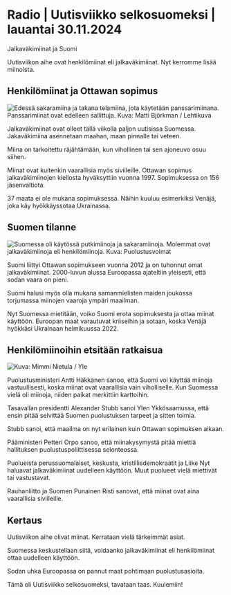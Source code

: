 # Radio \| Uutisviikko selkosuomeksi \| lauantai 30.11.2024

Jalkaväkimiinat ja Suomi

Uutisviikon aihe ovat henkilömiinat eli jalkaväkimiinat. Nyt kerromme lisää miinoista.

## Henkilömiinat ja Ottawan sopimus

![Edessä sakaramiina ja takana telamiina, jota käytetään panssarimiinana. Panssarimiinat ovat edelleen sallittuja. Kuva: Matti Björkman / Lehtikuva](https://images.cdn.yle.fi/image/upload/c_crop,h_1134,w_2016,x_2,y_127/ar_1.7777777777777777,c_fill,g_faces,h_431,w_767/dpr_1.0/q_auto:eco/f_auto/fl_lossy/v1732375945/39-13847796741f535beaf9)

Jalkaväkimiinat ovat olleet tällä viikolla paljon uutisissa Suomessa. Jakaväkimiina asennetaan maahan, maan pinnalle tai veteen.

Miina on tarkoitettu räjähtämään, kun vihollinen tai sen ajoneuvo osuu siihen.

Miinat ovat kuitenkin vaarallisia myös siviileille. Ottawan sopimus jalkaväkimiinojen kiellosta hyväksyttiin vuonna 1997. Sopimuksessa on 156 jäsenvaltiota.

37 maata ei ole mukana sopimuksessa. Näihin kuuluu esimerkiksi Venäjä, joka käy hyökkäyssotaa Ukrainassa.

## Suomen tilanne

![Suomessa oli käytössä putkimiinoja ja sakaramiinoja. Molemmat ovat jalkaväkimiinoja eli henkilömiinoja. Kuva: Puolustusvoimat](https://images.cdn.yle.fi/image/upload/c_crop,h_675,w_1199,x_0,y_0/ar_1.7777777777777777,c_fill,g_faces,h_431,w_767/dpr_1.0/q_auto:eco/f_auto/fl_lossy/v1732546751/39-138531467446f3244d61)

Suomi liittyi Ottawan sopimukseen vuonna 2012 ja on tuhonnut omat jalkaväkimiinat. 2000-luvun alussa Euroopassa ajateltiin yleisesti, että sodan vaara on pieni.

Suomi halusi myös olla mukana samanmielisten maiden joukossa torjumassa miinojen vaaroja ympäri maailman.

Nyt Suomessa mietitään, voiko Suomi erota sopimuksesta ja ottaa miinat käyttöön. Euroopan maat varautuvat kriiseihin ja sotaan, koska Venäjä hyökkäsi Ukrainaan helmikuussa 2022.

## Henkilömiinoihin etsitään ratkaisua

![Kuva: Mimmi Nietula / Yle](https://images.cdn.yle.fi/image/upload/c_crop,h_1987,w_3534,x_0,y_1565/ar_1.7777777777777777,c_fill,g_faces,h_431,w_767/dpr_1.0/q_auto:eco/f_auto/fl_lossy/v1732541189/39-138541667447a74a8335)

Puolustusministeri Antti Häkkänen sanoo, että Suomi voi käyttää miinoja vastuullisesti, koska miinat ovat vaarallisia vain viholliselle. Kun Suomessa vielä oli miinoja, niiden paikat merkittiin karttoihin.

Tasavallan presidentti Alexander Stubb sanoi Ylen Ykkösaamussa, että ensin pitää selvittää Suomen puolustuksen tarpeet ja sitten toimia.

Stubb sanoi, että maailma on nyt erilainen kuin Ottawan sopimuksen aikaan.

Pääministeri Petteri Orpo sanoo, että miinakysymystä pitää miettiä hallituksen puolustuspoliittisessa selonteossa.

Puolueista perussuomalaiset, keskusta, kristillisdemokraatit ja Liike Nyt haluavat jalkaväkimiinat uudelleen käyttöön. Muut puolueet vielä miettivät tai vastustavat.

Rauhanliitto ja Suomen Punainen Risti sanovat, että miinat ovat aina vaarallisia siviileille.

## Kertaus

Uutisviikon aihe olivat miinat. Kerrataan vielä tärkeimmät asiat.

Suomessa keskustellaan siitä, voidaanko jalkaväkimiinat eli henkilömiinat ottaa uudelleen käyttöön.

Sodan uhka Euroopassa on pannut maat pohtimaan puolustusasioita.

Tämä oli Uutisviikko selkosuomeksi, tavataan taas. Kuulemiin!

